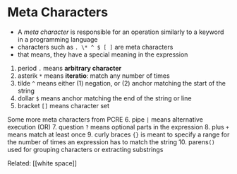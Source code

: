 # Meta Characters

- A *meta character* is responsible for an operation similarly to a keyword in a programming language
- characters such as `. \* ^ $ [ ]` are meta characters
- that means, they have a special meaning in the expression

1. period `.`  means **arbitrary character**
2. asterik `*` means **iteratio**: match any number of times
3. tilde `^` means either (1) negation, or (2) anchor matching the start of the string
4. dollar `$` means anchor matching the end of the string or line
5. bracket `[]` means character set

Some more meta characters from PCRE
6. pipe `|` means alternative execution (OR)
7. question `?` means optional parts in the expression
8. plus `+` means match at least once
9. curly braces `{}` is meant to specify a range for the number of times an expression has to match the string
10. parens`()`  used for grouping characters or extracting substrings

Related: [[white space]]
